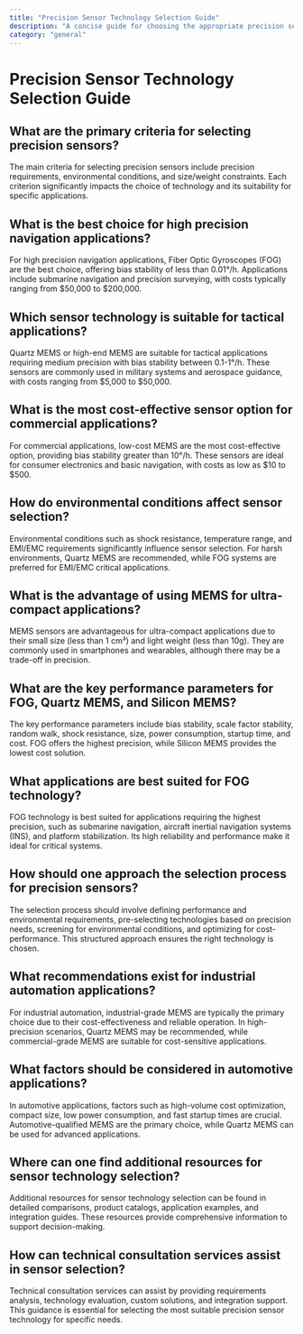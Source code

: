 ```yaml
---
title: "Precision Sensor Technology Selection Guide"
description: "A concise guide for choosing the appropriate precision sensor technology (FOG, Quartz MEMS, Silicon MEMS) based on application needs."
category: "general"
---
```


# Precision Sensor Technology Selection Guide

## What are the primary criteria for selecting precision sensors?

The main criteria for selecting precision sensors include precision requirements, environmental conditions, and size/weight constraints. Each criterion significantly impacts the choice of technology and its suitability for specific applications.

## What is the best choice for high precision navigation applications?

For high precision navigation applications, Fiber Optic Gyroscopes (FOG) are the best choice, offering bias stability of less than 0.01°/h. Applications include submarine navigation and precision surveying, with costs typically ranging from $50,000 to $200,000.

## Which sensor technology is suitable for tactical applications?

Quartz MEMS or high-end MEMS are suitable for tactical applications requiring medium precision with bias stability between 0.1-1°/h. These sensors are commonly used in military systems and aerospace guidance, with costs ranging from $5,000 to $50,000.

## What is the most cost-effective sensor option for commercial applications?

For commercial applications, low-cost MEMS are the most cost-effective option, providing bias stability greater than 10°/h. These sensors are ideal for consumer electronics and basic navigation, with costs as low as $10 to $500.

## How do environmental conditions affect sensor selection?

Environmental conditions such as shock resistance, temperature range, and EMI/EMC requirements significantly influence sensor selection. For harsh environments, Quartz MEMS are recommended, while FOG systems are preferred for EMI/EMC critical applications.

## What is the advantage of using MEMS for ultra-compact applications?

MEMS sensors are advantageous for ultra-compact applications due to their small size (less than 1 cm³) and light weight (less than 10g). They are commonly used in smartphones and wearables, although there may be a trade-off in precision.

## What are the key performance parameters for FOG, Quartz MEMS, and Silicon MEMS?

The key performance parameters include bias stability, scale factor stability, random walk, shock resistance, size, power consumption, startup time, and cost. FOG offers the highest precision, while Silicon MEMS provides the lowest cost solution.

## What applications are best suited for FOG technology?

FOG technology is best suited for applications requiring the highest precision, such as submarine navigation, aircraft inertial navigation systems (INS), and platform stabilization. Its high reliability and performance make it ideal for critical systems.

## How should one approach the selection process for precision sensors?

The selection process should involve defining performance and environmental requirements, pre-selecting technologies based on precision needs, screening for environmental conditions, and optimizing for cost-performance. This structured approach ensures the right technology is chosen.

## What recommendations exist for industrial automation applications?

For industrial automation, industrial-grade MEMS are typically the primary choice due to their cost-effectiveness and reliable operation. In high-precision scenarios, Quartz MEMS may be recommended, while commercial-grade MEMS are suitable for cost-sensitive applications.

## What factors should be considered in automotive applications?

In automotive applications, factors such as high-volume cost optimization, compact size, low power consumption, and fast startup times are crucial. Automotive-qualified MEMS are the primary choice, while Quartz MEMS can be used for advanced applications.

## Where can one find additional resources for sensor technology selection?

Additional resources for sensor technology selection can be found in detailed comparisons, product catalogs, application examples, and integration guides. These resources provide comprehensive information to support decision-making.

## How can technical consultation services assist in sensor selection?

Technical consultation services can assist by providing requirements analysis, technology evaluation, custom solutions, and integration support. This guidance is essential for selecting the most suitable precision sensor technology for specific needs.